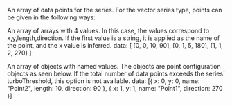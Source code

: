 An array of data points for the series. For the vector series type,
points can be given in the following ways:

An array of arrays with 4 values. In this case, the values correspond
to x,y,length,direction. If the first value is a string, it is applied as
the name of the point, and the x value is inferred.
data: [
    [0, 0, 10, 90],
    [0, 1, 5, 180],
    [1, 1, 2, 270]
]


An array of objects with named values. The objects are point
configuration objects as seen below. If the total number of data
points exceeds the series´ turboThreshold,
this option is not available.
data: [{
    x: 0,
    y: 0,
    name: &quot;Point2&quot;,
    length: 10,
    direction: 90
}, {
    x: 1,
    y: 1,
    name: &quot;Point1&quot;,
    direction: 270
}]
